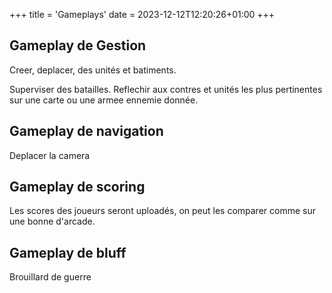 +++
title = 'Gameplays'
date = 2023-12-12T12:20:26+01:00
+++


Gameplay de Gestion
---

Creer, deplacer, des unités et batiments.

Superviser des batailles. Reflechir aux contres et
unités les plus pertinentes sur une carte ou une armee
ennemie donnée.

Gameplay de navigation
---

Deplacer la camera

Gameplay de scoring
---

Les scores des joueurs seront uploadés, on peut 
les comparer comme sur une bonne d'arcade.

Gameplay de bluff
---

Brouillard de guerre